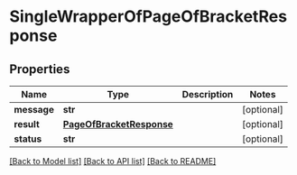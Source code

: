 # SingleWrapperOfPageOfBracketResponse

## Properties
Name | Type | Description | Notes
------------ | ------------- | ------------- | -------------
**message** | **str** |  | [optional] 
**result** | [**PageOfBracketResponse**](PageOfBracketResponse.md) |  | [optional] 
**status** | **str** |  | [optional] 

[[Back to Model list]](../README.md#documentation-for-models) [[Back to API list]](../README.md#documentation-for-api-endpoints) [[Back to README]](../README.md)

